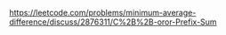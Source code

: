 https://leetcode.com/problems/minimum-average-difference/discuss/2876311/C%2B%2B-oror-Prefix-Sum
​
​